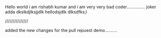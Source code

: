 Hello world i am rishabh kumar and i am very very bad coder...............
joker adda
dkslkdjlksjjdlk
hellodsjdlk
dlksdfks;l

///////////////


added the new changes for the pull repuest demo..........
